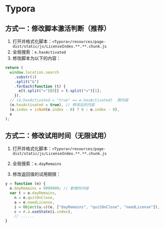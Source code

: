 # Typora

## 方式一：修改脚本激活判断（推荐）

1. 打开并格式化脚本：`<Typora>/resources/page-dist/static/js/LicenseIndex.**.**.chunk.js`
2. 全局搜索：`e.hasActivated`
3. 修改脚本为以下的内容：

```javascript
return (
  window.location.search
    .substr(1)
    .split("&")
    .forEach(function (t) {
      e[t.split("=")[0]] = t.split("=")[1];
    }),
  // (e.hasActivated = "true" == e.hasActivated)  原内容
  (e.hasActivated = true), // 修改后的内容
  (e.index = isNaN(e.index - 0) ? 0 : e.index - 0),
  e
);
```

## 方式二：修改试用时间（无限试用）

1. 打开并格式化脚本：`<Typora>/resources/page-dist/static/js/LicenseIndex.**.**.chunk.js`
2. 全局搜索：`e.dayRemains`

3. 修改返回值的试用期限：

```javascript
y = function (e) {
  e.dayRemains = 9999999; // 新增的内容
  var t = e.dayRemains,
    n = e.quitOnClose,
    a = e.needLicense,
    i = Object(u.a)(e, ["dayRemains", "quitOnClose", "needLicense"]),
    c = r.a.useState(i.index),
    // ......
}
```
